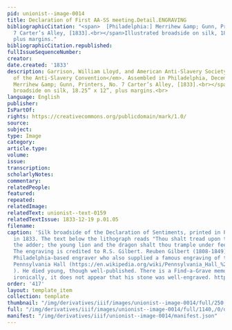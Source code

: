 ```yaml
---
pid: unionist--image-0014
title: Declaration of First AA-SS meeting.Detail.ENGRAVING
bibliographicCitation: "<span>  [Philadelphia:] Merrihew &amp; Gunn, Printers, No.
  7 Carter’s Alley, [1833].<br></span>Illustrated broadside on silk, 18.25” x 12”,
  plus margins."
bibliographicCitation.republished: 
fullIssueSequenceNumber: 
creator: 
date.created: '1833'
description: Garrison, William Lloyd, and American Anti-Slavery Society. <em>Declaration
  of the Anti-Slavery Convention</em>. Assembled in Philadelphia, December 4, 1833.<span>  [Philadelphia:]
  Merrihew &amp; Gunn, Printers, No. 7 Carter’s Alley, [1833].<br></span>Illustrated
  broadside on silk, 18.25” x 12”, plus margins.<br>
language: English
publisher: 
IsPartOf: 
rights: https://creativecommons.org/publicdomain/mark/1.0/
source: 
subject: 
type: Image
category: 
article.type: 
volume: 
issue: 
transcription: 
scholarlyNotes: 
commentary: 
relatedPeople: 
featured: 
repeated: 
relatedImage: 
relatedText: unionist--text-0159
relatedTextIssue: 1833-12-19 p.01.05
filename: 
caption: 'Silk broadside of the Declaration of Sentiments, printed in Philadelphia
  in 1833. The text below the lithograph reads "Thou shalt tread upon the lion and
  the adder; the young lion and the dragon shalt thou trample under feet" (Psalm 91:13).
  The engraving is credited to R.S. Gilbert. Reuben Gilbert (1808-1849) was an important
  Philadelphia-based engraver who also supplied a famous engraving of the ruins of
  Pennsylvania Hall (https://en.wikipedia.org/wiki/Pennsylvania_Hall_%28Philadelphia%29#/media/File:Pennsylvania_Hall_after_fire.jpg
  ). He died young, though well-published. There is a Find-a-Grave memorial for him;
  ironically, it does not appear that his stone was well-engraved. https://www.findagrave.com/memorial/104231115/reuben-s-gilbert?_gl=1*effs81*_ga*MTUyMjQxNDg5NS4xNjU5NTYyOTE2*_ga_4QT8FMEX30*NDI0Njk2OGEtZmM3ZS00YjkyLWI1YzItMWY0MzM5ZGU3N2ZkLjcuMS4xNjc5MDAxNjA3LjMyLjAuMA. '
order: '417'
layout: template_item
collection: template
thumbnail: "/img/derivatives/iiif/images/unionist--image-0014/full/250,/0/default.jpg"
full: "/img/derivatives/iiif/images/unionist--image-0014/full/1140,/0/default.jpg"
manifest: "/img/derivatives/iiif/unionist--image-0014/manifest.json"
---
```

